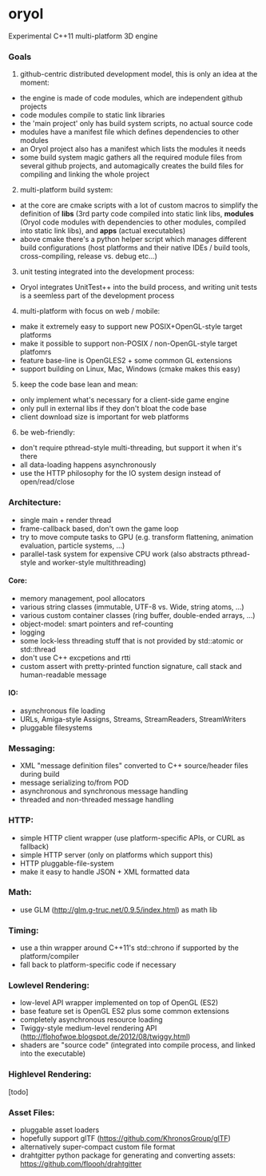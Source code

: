 oryol
=====

Experimental C++11 multi-platform 3D engine

### Goals

1. github-centric distributed development model, this is only an idea at the moment:
  - the engine is made of code modules, which are independent github projects
  - code modules compile to static link libraries
  - the 'main project' only has build system scripts, no actual source code
  - modules have a manifest file which defines dependencies to other modules
  - an Oryol project also has a manifest which lists the modules it needs
  - some build system magic gathers all the required module files from several github projects, and automagically creates the build files for compiling and linking the whole project

2. multi-platform build system:
  - at the core are cmake scripts with a lot of custom macros to simplify the definition of **libs** (3rd party code compiled into static link libs, **modules** (Oryol code modules with dependencies to other modules, compiled into static link libs), and **apps** (actual executables)
  - above cmake there's a python helper script which manages different build configurations (host platforms and their native IDEs / build tools, cross-compiling, release vs. debug etc...)

3. unit testing integrated into the development process:
  - Oryol integrates UnitTest++ into the build process, and writing unit tests is a seemless part of the development process

4. multi-platform with focus on web / mobile:
  - make it extremely easy to support new POSIX+OpenGL-style target platforms
  - make it possible to support non-POSIX / non-OpenGL-style target platfomrs
  - feature base-line is OpenGLES2 + some common GL extensions
  - support building on Linux, Mac, Windows (cmake makes this easy)

5. keep the code base lean and mean:
  - only implement what's necessary for a client-side game engine
  - only pull in external libs if they don't bloat the code base
  - client download size is important for web platforms

6. be web-friendly:
  - don't require pthread-style multi-threading, but support it when it's there
  - all data-loading happens asynchronously
  - use the HTTP philosophy for the IO system design instead of open/read/close

### Architecture:

- single main + render thread
- frame-callback based, don't own the game loop
- try to move compute tasks to GPU (e.g. transform flattening, animation evaluation, particle systems, ...)
- parallel-task system for expensive CPU work (also abstracts pthread-style and worker-style multithreading)

#### Core:
  - memory management, pool allocators
  - various string classes (immutable, UTF-8 vs. Wide, string atoms, ...)
  - various custom container classes (ring buffer, double-ended arrays, ...)
  - object-model: smart pointers and ref-counting
  - logging
  - some lock-less threading stuff that is not provided by std::atomic or std::thread
  - don't use C++ excpetions and rtti
  - custom assert with pretty-printed function signature, call stack and human-readable message

#### IO:
  - asynchronous file loading
  - URLs, Amiga-style Assigns, Streams, StreamReaders, StreamWriters
  - pluggable filesystems

### Messaging:
  - XML "message definition files" converted to C++ source/header files during build
  - message serializing to/from POD
  - asynchronous and synchronous message handling
  - threaded and non-threaded message handling

### HTTP:
  - simple HTTP client wrapper (use platform-specific APIs, or CURL as fallback)
  - simple HTTP server (only on platforms which support this)
  - HTTP pluggable-file-system
  - make it easy to handle JSON + XML formatted data

### Math:
  - use GLM (http://glm.g-truc.net/0.9.5/index.html) as math lib

### Timing:
  - use a thin wrapper around C++11's std::chrono if supported by the platform/compiler
  - fall back to platform-specific code if necessary

### Lowlevel Rendering:
  - low-level API wrapper implemented on top of OpenGL (ES2)
  - base feature set is OpenGL ES2 plus some common extensions
  - completely asynchronous resource loading
  - Twiggy-style medium-level rendering API (http://flohofwoe.blogspot.de/2012/08/twiggy.html)
  - shaders are "source code" (integrated into compile process, and linked into the executable)

### Highlevel Rendering:
  [todo]

### Asset Files:
  - pluggable asset loaders
  - hopefully support glTF (https://github.com/KhronosGroup/glTF)
  - alternatively super-compact custom file format
  - drahtgitter python package for generating and converting assets: https://github.com/floooh/drahtgitter
